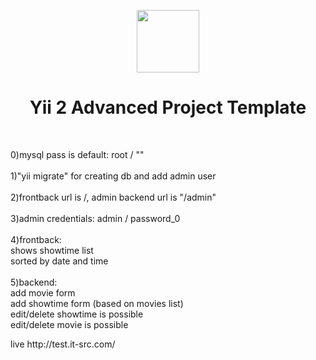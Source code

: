 <p align="center">
    <a href="https://github.com/yiisoft" target="_blank">
        <img src="https://avatars0.githubusercontent.com/u/993323" height="100px">
    </a>
    <h1 align="center">Yii 2 Advanced Project Template</h1>
    <br>
</p>         

<p align="left">                             
0)mysql pass is default: root / ""<br>
<br>
1)"yii migrate" for creating db and add admin user<br>
<br>
2)frontback url is /, admin backend url is "/admin"<br>
<br>
3)admin credentials: admin / password_0<br>
<br>
4)frontback:<br>
  shows showtime list<br>
  sorted by date and time<br>
  <br>
5)backend:<br>
  add movie form<br>
  add showtime form (based on movies list)<br>
  edit/delete showtime is possible<br>
  edit/delete movie is possible<br>
</p>         
live http://test.it-src.com/
